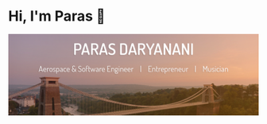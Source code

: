 # Hi, I'm Paras 👋

<img src="https://raw.githubusercontent.com/parasdaryanani/parasdaryanani/master/gh-header-image-cropped.png" alt="banner that says Paras Daryanani, aerospace and software engineer, entrepreneur, musician">
